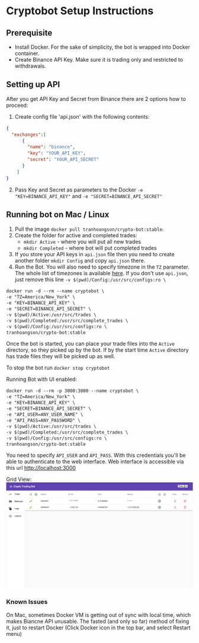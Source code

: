 # Cryptobot Setup Instructions
 
## Prerequisite
- Install Docker. For the sake of simplicity, the bot is wrapped into Docker container.
- Create Binance API Key. Make sure it is trading only and restricted to withdrawals. 

## Setting up API
After you get API Key and Secret from Binance there are 2 options how to proceed:
1. Create config file 'api.json' with the following contents:
```json
{
  "exchanges":[
      {
        "name": "binance",
        "key": "YOUR_API_KEY",
        "secret": "YOUR_API_SECRET"
      }
    ]
}
```
2. Pass Key and Secret as parameters to the Docker `-e "KEY=BINANCE_API_KEY"` 
and `-e "SECRET=BINANCE_API_SECRET"`

## Running bot on Mac / Linux
1. Pull the image `docker pull tranhoangson/crypto-bot:stable`.
2. Create the folder for active and completed trades:
    - `mkdir Active` - where you will put all new trades
    - `mkdir Completed` - where bot will put completed trades
3. If you store your API keys in `api.json` file then you need to create another 
folder `mkdir Config` and copy `api.json` there.
4. Run the Bot. You will also need to specify timezone in the `TZ` parameter.
The whole list of timezones is available [here](https://en.wikipedia.org/wiki/List_of_tz_database_time_zones). 
If you don't use `api.json`, just remove this line `-v $(pwd)/Config:/usr/src/configs:ro \ `
```shell
docker run -d --rm --name cryptobot \
-e "TZ=America/New_York" \
-e "KEY=BINANCE_API_KEY" \
-e "SECRET=BINANCE_API_SECRET" \
-v $(pwd)/Active:/usr/src/trades \
-v $(pwd)/Completed:/usr/src/complete_trades \
-v $(pwd)/Config:/usr/src/configs:ro \
tranhoangson/crypto-bot:stable
```

Once the bot is started, you can place your trade files into the `Active` directory, so they picked up by the bot.
If by the start time `Active` directory has trade files they will be picked up as well.

To stop the bot run `docker stop cryptobot`

Running Bot with UI enabled:
```shell
docker run -d --rm -p 3000:3000 --name cryptobot \
-e "TZ=America/New_York" \
-e "KEY=BINANCE_API_KEY" \
-e "SECRET=BINANCE_API_SECRET" \
-e "API_USER=ANY_USER_NAME" \
-e "API_PASS=ANY_PASSWORD" \
-v $(pwd)/Active:/usr/src/trades \
-v $(pwd)/Completed:/usr/src/complete_trades \
-v $(pwd)/Config:/usr/src/configs:ro \
tranhoangson/crypto-bot:stable
```

You need to specify `API_USER` and `API_PASS`. With this credentials you'll be able to authenticate 
to the web interface. Web interface is accessible via this url [http://localhost:3000](http://localhost:3000)

Grid View: ![Grid View](./grid_view.png "Grid View")

### Known Issues
On Mac, sometimes Docker VM is getting out of sync with local time, 
which makes Biancne API unusable. The fasted (and only so far) method of fixing it,
just to restart Docker (Click Docker icon in the top bar, and select Restart menu)